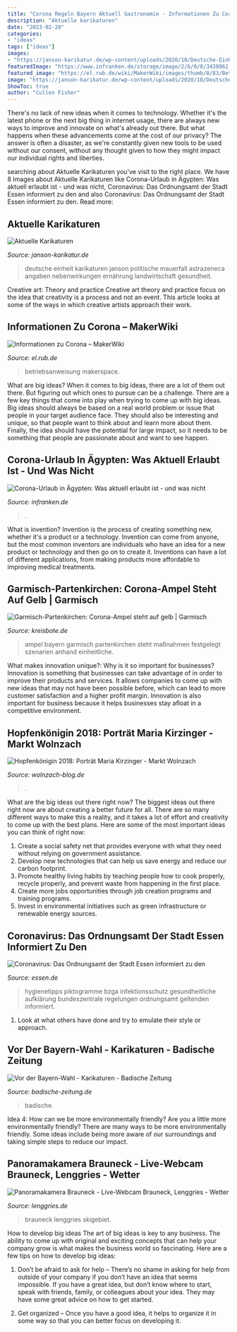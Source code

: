 ```yaml
---
title: "Corona Regeln Bayern Aktuell Gastronomie - Informationen Zu Corona – Makerwiki"
description: "Aktuelle karikaturen"
date: "2023-02-20"
categories:
- "ideas"
tags: ["ideas"]
images:
- "https://janson-karikatur.de/wp-content/uploads/2020/10/Deutsche-Einheit-20-10-04-rgb-scaled.jpg"
featuredImage: "https://www.infranken.de/storage/image/2/6/0/8/3438062_default_1v3shM_M8V3HY.jpg"
featured_image: "https://el.rub.de/wiki/MakerWiki/images/thumb/8/83/Betriebsanweisung_Corona.PNG/500px-Betriebsanweisung_Corona.PNG"
image: "https://janson-karikatur.de/wp-content/uploads/2020/10/Deutsche-Einheit-20-10-04-rgb-scaled.jpg"
ShowToc: true
author: "Cullen Fisher"
---
```



There's no lack of new ideas when it comes to technology. Whether it's the latest phone or the next big thing in internet usage, there are always new ways to improve and innovate on what's already out there. But what happens when these advancements come at the cost of our privacy? The answer is often a disaster, as we're constantly given new tools to be used without our consent, without any thought given to how they might impact our individual rights and liberties.

	

		
searching about Aktuelle Karikaturen you've visit to the right place. We have 8 Images about Aktuelle Karikaturen like Corona-Urlaub in Ägypten: Was aktuell erlaubt ist - und was nicht, Coronavirus: Das Ordnungsamt der Stadt Essen informiert zu den and also Coronavirus: Das Ordnungsamt der Stadt Essen informiert zu den. Read more:
		
    
## Aktuelle Karikaturen

<img loading=lazy src="https://janson-karikatur.de/wp-content/uploads/2020/10/Deutsche-Einheit-20-10-04-rgb-scaled.jpg" onerror="this.onerror=null;this.src='https://tse3.mm.bing.net/th?id=OIP.DSWfYcOg2fItNo_5TtqJ9AHaFg&amp;pid=15.1';" alt="Aktuelle Karikaturen">

_Source: janson-karikatur.de_

>deutsche einheit karikaturen janson politische mauerfall astrazeneca angaben nebenwirkungen ernährung landwirtschaft gesundheit. 

	

Creative art: Theory and practice
Creative art theory and practice focus on the idea that creativity is a process and not an event. This article looks at some of the ways in which creative artists approach their work.

    
## Informationen Zu Corona – MakerWiki

<img loading=lazy src="https://el.rub.de/wiki/MakerWiki/images/thumb/8/83/Betriebsanweisung_Corona.PNG/500px-Betriebsanweisung_Corona.PNG" onerror="this.onerror=null;this.src='https://tse1.mm.bing.net/th?id=OIP.6qd5m83KE5aNa9jUGoZHyAHaKI&amp;pid=15.1';" alt="Informationen zu Corona – MakerWiki">

_Source: el.rub.de_

>betriebsanweisung makerspace. 

	

What are big ideas?
When it comes to big ideas, there are a lot of them out there. But figuring out which ones to pursue can be a challenge. There are a few key things that come into play when trying to come up with big ideas. 
Big ideas should always be based on a real world problem or issue that people in your target audience face. They should also be interesting and unique, so that people want to think about and learn more about them. Finally, the idea should have the potential for large impact, so it needs to be something that people are passionate about and want to see happen.

    
## Corona-Urlaub In Ägypten: Was Aktuell Erlaubt Ist - Und Was Nicht

<img loading=lazy src="https://www.infranken.de/storage/image/2/6/0/8/3438062_default_1v3shM_M8V3HY.jpg" onerror="this.onerror=null;this.src='https://tse4.mm.bing.net/th?id=OIP.Nk5oov2EFm5RO1lxiZ-IZgHaE3&amp;pid=15.1';" alt="Corona-Urlaub in Ägypten: Was aktuell erlaubt ist - und was nicht">

_Source: infranken.de_

>. 

	

What is invention?
Invention is the process of creating something new, whether it's a product or a technology. Invention can come from anyone, but the most common inventors are individuals who have an idea for a new product or technology and then go on to create it. Inventions can have a lot of different applications, from making products more affordable to improving medical treatments.

    
## Garmisch-Partenkirchen: Corona-Ampel Steht Auf Gelb | Garmisch

<img loading=lazy src="https://www.kreisbote.de/bilder/2020/10/23/90078866/24166443-corona-ampel-bayern-2ludODuH93a7.jpg" onerror="this.onerror=null;this.src='https://tse4.mm.bing.net/th?id=OIP._ILT3F4vQ4F0LYh-dMmUwgHaEK&amp;pid=15.1';" alt="Garmisch-Partenkirchen: Corona-Ampel steht auf gelb | Garmisch">

_Source: kreisbote.de_

>ampel bayern garmisch partenkirchen steht maßnahmen festgelegt szenarien anhand einheitliche. 

	

What makes innovation unique?: Why is it so important for businesses?
Innovation is something that businesses can take advantage of in order to improve their products and services. It allows companies to come up with new ideas that may not have been possible before, which can lead to more customer satisfaction and a higher profit margin. Innovation is also important for business because it helps businesses stay afloat in a competitive environment.

    
## Hopfenkönigin 2018: Porträt Maria Kirzinger - Markt Wolnzach

<img loading=lazy src="https://usercontent.one/wp/www.wolnzach-blog.de/wp-content/uploads/2018/07/Porträt-Maria-Kirzinger-Wahl-Version.jpg" onerror="this.onerror=null;this.src='https://tse2.mm.bing.net/th?id=OIP.s-kgNjj9N2HwTbkw2DNvsAHaEK&amp;pid=15.1';" alt="Hopfenkönigin 2018: Porträt Maria Kirzinger - Markt Wolnzach">

_Source: wolnzach-blog.de_

>. 

	

What are the big ideas out there right now?
The biggest ideas out there right now are about creating a better future for all. There are so many different ways to make this a reality, and it takes a lot of effort and creativity to come up with the best plans. Here are some of the most important ideas you can think of right now:
1. Create a social safety net that provides everyone with what they need without relying on government assistance.
2. Develop new technologies that can help us save energy and reduce our carbon footprint. 
3. Promote healthy living habits by teaching people how to cook properly, recycle properly, and prevent waste from happening in the first place. 
4. Create more jobs opportunities through job creation programs and training programs. 
5. Invest in environmental initiatives such as green infrastructure or renewable energy sources.

    
## Coronavirus: Das Ordnungsamt Der Stadt Essen Informiert Zu Den

<img loading=lazy src="https://media.essen.de/media/wwwessende/bilder/aemter/ordner_0115/20200227_Piktogramme_Hygienetipps_speziell_0900_0700_sv.png" onerror="this.onerror=null;this.src='https://tse2.mm.bing.net/th?id=OIP.r2n9RllXspCfAmY_YleFQQHaKX&amp;pid=15.1';" alt="Coronavirus: Das Ordnungsamt der Stadt Essen informiert zu den">

_Source: essen.de_

>hygienetipps piktogramme bzga infektionsschutz gesundheitliche aufklärung bundeszentrale regelungen ordnungsamt geltenden informiert. 

	

1. Look at what others have done and try to emulate their style or approach.

    
## Vor Der Bayern-Wahl - Karikaturen - Badische Zeitung

<img loading=lazy src="https://ais.badische-zeitung.de/piece/09/63/61/81/157507969.jpg" onerror="this.onerror=null;this.src='https://tse3.mm.bing.net/th?id=OIP.1kVMAZUuvJB4H3ruNXSUMAHaEr&amp;pid=15.1';" alt="Vor der Bayern-Wahl - Karikaturen - Badische Zeitung">

_Source: badische-zeitung.de_

>badische. 

	

Idea 4: How can we be more environmentally friendly?
Are you a little more environmentally friendly? There are many ways to be more environmentally friendly. Some ideas include being more aware of our surroundings and taking simple steps to reduce our impact.

    
## Panoramakamera Brauneck - Live-Webcam Brauneck, Lenggries - Wetter

<img loading=lazy src="https://www.lenggries.de/data/mediadb/cms_pictures/c0098742-3eb6-6ceb-3e86-e686c2b1c9a7.jpeg" onerror="this.onerror=null;this.src='https://tse1.mm.bing.net/th?id=OIP.ts3lkg7VWcQlIoq7JIRzGwHaD6&amp;pid=15.1';" alt="Panoramakamera Brauneck - Live-Webcam Brauneck, Lenggries - Wetter">

_Source: lenggries.de_

>brauneck lenggries skigebiet. 

	

How to develop big ideas
The art of big ideas is key to any business. The ability to come up with original and exciting concepts that can help your company grow is what makes the business world so fascinating. Here are a few tips on how to develop big ideas:
1. Don’t be afraid to ask for help – There’s no shame in asking for help from outside of your company if you don’t have an idea that seems impossible. If you have a great idea, but don’t know where to start, speak with friends, family, or colleagues about your idea. They may have some great advice on how to get started.

2. Get organized – Once you have a good idea, it helps to organize it in some way so that you can better focus on developing it.

